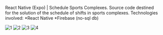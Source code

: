 React Native (Expo) | Schedule Sports Complexes.
Source code destined for the solution of the schedule of shifts in sports complexes.
Technologies involved:
      *React Native
      *Firebase (no-sql db)
      
![1](https://user-images.githubusercontent.com/4697951/119373406-c451b880-bc8e-11eb-9c75-85443c056c3b.jpeg)
![2](https://user-images.githubusercontent.com/4697951/119373414-c61b7c00-bc8e-11eb-859d-1c452b300621.jpeg)
![3](https://user-images.githubusercontent.com/4697951/119373416-c7e53f80-bc8e-11eb-99ff-cd4535c5ae26.jpeg)
![4](https://user-images.githubusercontent.com/4697951/119373422-c9166c80-bc8e-11eb-8efa-1af8da2529dd.jpeg)
